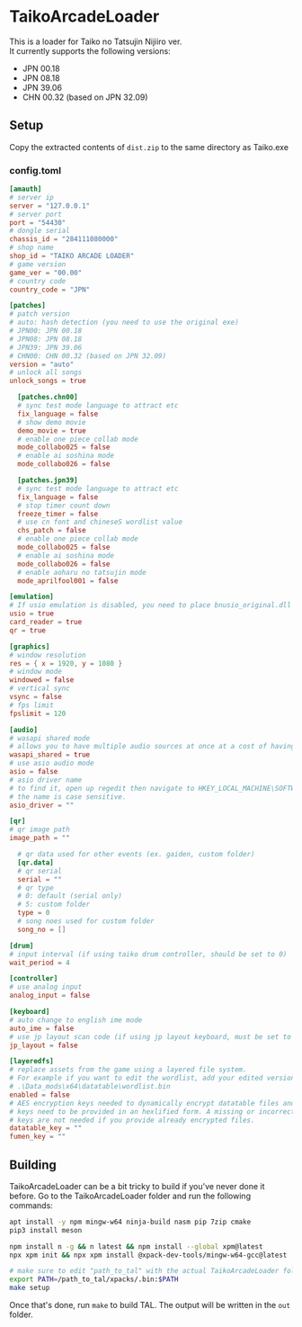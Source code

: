 # TaikoArcadeLoader

This is a loader for Taiko no Tatsujin Nijiiro ver.  
It currently supports the following versions:

* JPN 00.18
* JPN 08.18
* JPN 39.06
* CHN 00.32 (based on JPN 32.09)

## Setup

Copy the extracted contents of `dist.zip` to the same directory as Taiko.exe

### config.toml

```toml
[amauth]
# server ip
server = "127.0.0.1"
# server port
port = "54430"
# dongle serial
chassis_id = "284111080000"
# shop name
shop_id = "TAIKO ARCADE LOADER"
# game version
game_ver = "00.00"
# country code
country_code = "JPN"

[patches]
# patch version
# auto: hash detection (you need to use the original exe)
# JPN00: JPN 00.18
# JPN08: JPN 08.18
# JPN39: JPN 39.06
# CHN00: CHN 00.32 (based on JPN 32.09)
version = "auto"
# unlock all songs
unlock_songs = true

  [patches.chn00]
  # sync test mode language to attract etc
  fix_language = false
  # show demo movie
  demo_movie = true
  # enable one piece collab mode
  mode_collabo025 = false
  # enable ai soshina mode
  mode_collabo026 = false

  [patches.jpn39]
  # sync test mode language to attract etc
  fix_language = false
  # stop timer count down
  freeze_timer = false
  # use cn font and chineseS wordlist value
  chs_patch = false
  # enable one piece collab mode
  mode_collabo025 = false
  # enable ai soshina mode
  mode_collabo026 = false
  # enable aoharu no tatsujin mode
  mode_aprilfool001 = false

[emulation]
# If usio emulation is disabled, you need to place bnusio_original.dll (unmodified bnusio.dll) in the executable folder.
usio = true
card_reader = true
qr = true

[graphics]
# window resolution
res = { x = 1920, y = 1080 }
# window mode
windowed = false
# vertical sync
vsync = false
# fps limit
fpslimit = 120

[audio]
# wasapi shared mode
# allows you to have multiple audio sources at once at a cost of having higher latency.
wasapi_shared = true
# use asio audio mode
asio = false
# asio driver name
# to find it, open up regedit then navigate to HKEY_LOCAL_MACHINE\SOFTWARE\ASIO
# the name is case sensitive.
asio_driver = ""

[qr]
# qr image path
image_path = ""

  # qr data used for other events (ex. gaiden, custom folder)
  [qr.data]
  # qr serial
  serial = ""
  # qr type
  # 0: default (serial only)
  # 5: custom folder
  type = 0
  # song noes used for custom folder
  song_no = []

[drum]
# input interval (if using taiko drum controller, should be set to 0)
wait_period = 4

[controller]
# use analog input
analog_input = false

[keyboard]
# auto change to english ime mode
auto_ime = false
# use jp layout scan code (if using jp layout keyboard, must be set to true)
jp_layout = false

[layeredfs]
# replace assets from the game using a layered file system.
# For example if you want to edit the wordlist, add your edited version like so:
# .\Data_mods\x64\datatable\wordlist.bin
enabled = false
# AES encryption keys needed to dynamically encrypt datatable files and fumens.
# keys need to be provided in an hexlified form. A missing or incorrect key will crash the game.
# keys are not needed if you provide already encrypted files.
datatable_key = ""
fumen_key = ""
```

## Building

TaikoArcadeLoader can be a bit tricky to build if you've never done it before.
Go to the TaikoArcadeLoader folder and run the following commands:

```bash
apt install -y npm mingw-w64 ninja-build nasm pip 7zip cmake
pip3 install meson

npm install n -g && n latest && npm install --global xpm@latest
npx xpm init && npx xpm install @xpack-dev-tools/mingw-w64-gcc@latest

# make sure to edit "path_to_tal" with the actual TaikoArcadeLoader folder path
export PATH=/path_to_tal/xpacks/.bin:$PATH
make setup
```

Once that's done, run `make` to build TAL.
The output will be written in the `out` folder.